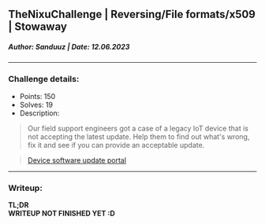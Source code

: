 ## TheNixuChallenge | Reversing/File formats/x509 | Stowaway
##### Author: Sanduuz | Date: 12.06.2023
---
### Challenge details:
* Points: 150
* Solves: 19
* Description:

> Our field support engineers got a case of a legacy IoT device that is not accepting the latest update. Help them to find out what's wrong, fix it and see if you can provide an acceptable update.

> [Device software update portal](http://stowaway.thenixuchallenge.com/)

---

### Writeup:

**TL;DR**\
**WRITEUP NOT FINISHED YET :D**

